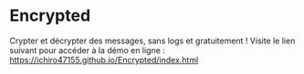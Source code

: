 # Encrypted
Crypter et décrypter des messages, sans logs et gratuitement !
Visite le lien suivant pour accéder à la démo en ligne :
https://ichiro47155.github.io/Encrypted/index.html
